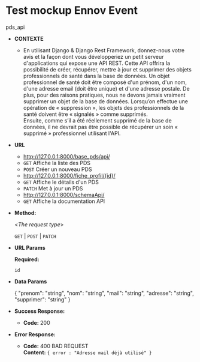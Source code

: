 # Test mockup Ennov Event
pds_api

* **CONTEXTE**
  * En utilisant Django & Django Rest Framework, donnez-nous votre avis et la façon dont vous développeriez un petit serveur d'applications qui expose une API REST. Cette API offrira la possibilité de créer, récupérer, mettre à jour et supprimer des objets professionnels de santé dans la base de données. Un objet professionnel de santé doit être composé d'un prénom, d'un nom, d'une adresse email (doit être unique) et d'une adresse postale.
De plus, pour des raisons pratiques, nous ne devons jamais vraiment supprimer un objet de la base de données. Lorsqu’on effectue une opération de « suppression », les objets des professionnels de la santé doivent être « signalés » comme supprimés. <br />
Ensuite, comme s’il a été réellement supprimé de la base de données, il ne devrait pas être possible de récupérer un soin « supprimé » professionnel utilisant l'API.


* **URL**
  * http://127.0.0.1:8000/base_pds/api/
   * `GET` Affiche la liste des PDS
   * `POST` Créer un nouveau PDS
  * http://127.0.0.1:8000/fiche_profil/{id}/
   * `GET` Affiche le détails d'un PDS
   * `PATCH` Met à jour un PDS
  * http://127.0.0.1:8000/schemaApi/
   * `GET` Affiche la documentation API

* **Method:**
  
  <_The request type_>

  `GET` | `POST` | `PATCH`
  
*  **URL Params**

   **Required:**
 
   `id`

* **Data Params**

  {
  "prenom": "string",
  "nom": "string",
  "mail": "string",
  "adresse": "string",
  "supprimer": "string"
}

* **Success Response:**
  
  * **Code:** 200
 
* **Error Response:**


  * **Code:** 400 BAD REQUEST <br />
    **Content:** `{ error : "Adresse mail déjà utilisé" }`
